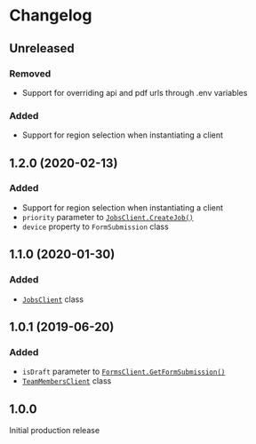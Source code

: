 # Changelog

## Unreleased

### Removed

-   Support for overriding api and pdf urls through .env variables

### Added

-   Support for region selection when instantiating a client

## 1.2.0 (2020-02-13)

### Added

-   Support for region selection when instantiating a client
-   `priority` parameter to [`JobsClient.CreateJob()`](<./docs/jobs-client.md#createjob(job)>)
-   `device` property to `FormSubmission` class

## 1.1.0 (2020-01-30)

### Added

-   [`JobsClient`](./docs/jobs-client.md) class

## 1.0.1 (2019-06-20)

### Added

-   `isDraft` parameter to [`FormsClient.GetFormSubmission()`](./docs/forms-client.md#getformsubmission)
-   [`TeamMembersClient`](./docs/team-members-client.md) class

## 1.0.0

Initial production release
